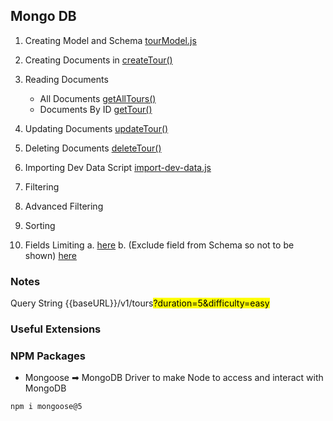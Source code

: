 ## Mongo DB

1. Creating Model and Schema  <a href="https://github.com/BasmaElhoseny01/Node-Js/blob/8975ab8e5d8feb4a8a30e7b1b4abdcb410e2f476/7.MongoDB/models/tourModel.js">tourModel.js</a>
2. Creating Documents in <a href="https://github.com/BasmaElhoseny01/Node-Js/blob/8975ab8e5d8feb4a8a30e7b1b4abdcb410e2f476/7.MongoDB/controllers/tourController.js#L47-L78">createTour()</a>
3. Reading Documents
    - All Documents <a href="https://github.com/BasmaElhoseny01/Node-Js/blob/8975ab8e5d8feb4a8a30e7b1b4abdcb410e2f476/7.MongoDB/controllers/tourController.js#L6-L25">getAllTours()</a>
    - Documents By ID <a href="https://github.com/BasmaElhoseny01/Node-Js/blob/8975ab8e5d8feb4a8a30e7b1b4abdcb410e2f476/7.MongoDB/controllers/tourController.js#L27-L46">getTour()</a>
4. Updating Documents <a href="https://github.com/BasmaElhoseny01/Node-Js/blob/8975ab8e5d8feb4a8a30e7b1b4abdcb410e2f476/7.MongoDB/controllers/tourController.js#L80-L100">updateTour()</a>
5. Deleting Documents <a href="https://github.com/BasmaElhoseny01/Node-Js/blob/8975ab8e5d8feb4a8a30e7b1b4abdcb410e2f476/7.MongoDB/controllers/tourController.js#L102-L117">deleteTour()</a>

6. Importing Dev Data Script <a href="">import-dev-data.js</a>
7. Filtering
8. Advanced Filtering
9. Sorting
10. Fields Limiting
    a. <a href="">here</a>
    b. (Exclude field from Schema so not to be shown) <a href="">here</a>

### Notes 
Query String
{{baseURL}}/v1/tours<mark>?duration=5&difficulty=easy</mark>

### Useful Extensions

### NPM Packages
- Mongoose ➡ MongoDB Driver to make Node to access and interact with MongoDB
```
npm i mongoose@5
```
